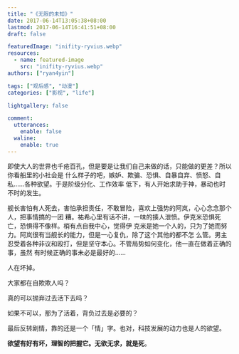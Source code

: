```yaml
---
title: "《无限的未知》"
date: 2017-06-14T13:05:38+08:00
lastmod: 2017-06-14T16:41:51+08:00
draft: false

featuredImage: "inifity-ryvius.webp"
resources:
  - name: featured-image
    src: "inifity-ryvius.webp"
authors: ["ryan4yin"]

tags: ["观后感", "动漫"]
categories: ["影视", "life"]

lightgallery: false

comment:
  utterances:
    enable: false
  waline:
    enable: true
---
```


即使大人的世界也千疮百孔，但是要是让我们自己来做的话，只能做的更差？所以你看船里的小社会是
什么样子的吧，嫉妒、欺骗、恐惧、自暴自弃、愤怒、自私......各种欲望。于是阶级分化、工作效率
低下，有人开始求助于神，暴动也时不时的发生。

舰长害怕有人死去，害怕承担责任，不敢冒险，喜欢上强势的阿岚，心心念念那个人，把事情搞的一团
糟。祐希心里有话不讲，一味的揍人泄愤。伊克米恐惧死亡，恐惧得不像样。梢有点自我中心，觉得伊
克米是她一个人的，只为了她而努力。阿岚很有当舰长的能力，但是一心复仇，除了这个其他的都不怎
么管。男主忍受着各种非议和殴打，但是坚守本心。不管局势如何变化，他一直在做着正确的事，虽然
有时候正确的事未必是最好的......

人在坏掉。

大家都在自欺欺人吗？

真的可以抛弃过去活下去吗？

如果不可以，那为了活着，背负过去是必要的？

最后反转剧情，靠的还是一个「情」字。也对，科技发展的动力也是人的欲望。

**欲望有好有坏，理智的把握它。无欲无求，就是死**。
